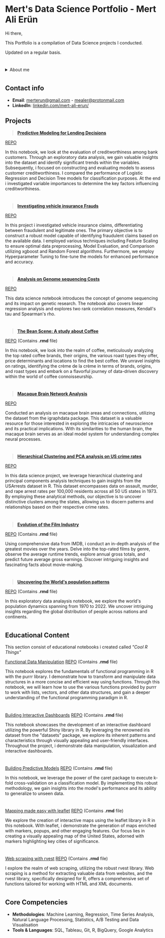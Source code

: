 # Mert's Data Science Portfolio -   Mert Ali Erün

Hi there,

This Portfolio is a compilation of Data Science projects I conducted.

Updated on a regular basis.

#

<details>
  <summary>About me</summary>
  
  
  My data science notebooks consist of variety of topics with many different approaches using a lot of different frameworks.

Armed with R, and an array of many powerful libraries, I dive headfirst into the data, exploring its depths to extract valuable insights and transforming complex data into tangible solutions.

Inside these notebooks, you'll find a diverse range of projects that showcase multidimensional skills. From predictive modeling and machine learning to network analysis and exploratory data analysis. Each notebook represents a chapter in my data science story. With a meticulous approach, I carefully select and preprocess the data, construct robust models, and evaluate their performance to ensure reliable and accurate results.

It can also be seen that i'm meticulous in the narrative and document my thought process, observations, explanations and the lessons learned, transforming my notebooks into a repository of knowledge and continuous improvement. 

  
  <summary>Bio</summary>

  
Studied economics at Izmir University of Economics and finished within top 5%. I learned to use tools and topics like R, Sql, regression and time series analysis at University. 
  
In my professional career, I have had the opportunity to collaborate with diverse organizations and esteemed clients representing prominent sectors such as Law, Sports, Technology, and Production. This exposure has fostered my ability to work in a cross-functional capacity and adopted more skills beyond my core knowledge base.
  
</details>

#

## Contact info
- **Email**: [merterun@gmail.com](mailto:merterun@gmail.com) - [mealer@protonmail.com](mailto:mealer@protonmail.com)
- **LinkedIn**: [linkedin.com/mert-ali-erun/](https://www.linkedin.com/in/mert-ali-erun/)


## Projects


> **[Predictive Modeling for Lending Decisions](https://github.com/merterun/credit-risk-evaluation/blob/main/predictive-modeling-for-lending-decisions.ipynb)**

[REPO](https://github.com/merterun/credit-risk-analysis)

In this notebook, we look at the evaluation of creditworthiness among bank customers. Through an exploratory data analysis, we gain valuable insights into the dataset and identify significant trends within the variables. Subsequently, i focused on constructing and evaluating models to assess customer creditworthiness. I compared the performance of Logistic Regression and Decision Tree models for classification purposes. At the end i investigated variable importances to determine the key factors influencing creditworthiness.

#

> **[Investigating vehicle insurance Frauds](https://github.com/merterun/fraud-detection-insurance/blob/main/investigating-vehicle-insurance-frauds-with-ml.ipynb)**

[REPO](https://github.com/merterun/fraud-detection-insurance)

In this project i investigated vehicle insurance claims, differentiating between fraudulent and legitimate ones. The primary objective is to construct a robust model capable of identifying fraudulent claims based on the available data. I employed various techniques including Feature Scaling to ensure optimal data preprocessing, Model Evaluation, and Comparison utilizing xgboost and Random Forest algorithms. Furthermore, we employ Hyperparameter Tuning to fine-tune the models for enhanced performance and accuracy.

#

> **[Analysis on Genome sequencing Costs](https://github.com/merterun/genome-sequencing-costs/blob/main/exploring-and-cost-patterns-of-genome-sequencing.ipynb)**

[REPO](https://github.com/merterun/genome-sequencing-costs)

This data science notebook introduces the concept of genome sequencing and its impact on genetic research. The notebook also covers linear regression analysis and explores two rank correlation measures, Kendall's tau and Spearman's rho. 

#

> **[The Bean Scene: A study about Coffee](https://github.com/merterun/the-bean-scene-a-study-about-coffee/blob/main/the-bean-scene-a-study-about-coffee.ipynb)**

[REPO](https://github.com/merterun/the-bean-scene-a-study-about-coffee) (Contains **.rmd** file)

In this notebook, we look into the realm of coffee, meticulously analyzing the top rated coffee brands, their origins, the various roast types they offer, price determinants and locations to find the best coffee. We unravel insights on ratings, identifying the crème de la crème in terms of brands, origins, and roast types and embark on a flavorful journey of data-driven discovery within the world of coffee connoisseurship.

#

> **[Macaque Brain Network Analysis](https://github.com/merterun/macaque-brain-network-analysis/blob/main/mapping-the-macaque-brain-a-network-analysis.ipynb)**

[REPO](https://github.com/merterun/macaque-brain-network-analysis)

Conducted an analysis on macaque brain areas and connections, utilizing the dataset from the igraphdata package. This dataset is a valuable resource for those interested in exploring the intricacies of neuroscience and its practical implications. With its similarities to the human brain, the macaque brain serves as an ideal model system for understanding complex neural processes.

#

> **[Hierarchical Clustering and PCA analysis on US crime rates](https://github.com/merterun/hierarchical-clustering-analysis-US-arrests/blob/main/hierarchical-clustering-and-pca-on-u-s-crime-rate.ipynb)**

[REPO](https://github.com/merterun/hierarchical-clustering-analysis-US-arrests)

In this data science project, we leverage hierarchical clustering and principal components analysis techniques to gain insights from the USArrests dataset in R. This dataset encompasses data on assault, murder, and rape arrest rates per 100,000 residents across all 50 US states in 1973. By employing these analytical methods, our objective is to uncover distinctive clusters among the states, allowing us to discern patterns and relationships based on their respective crime rates.

#

> **[Evolution of the Film Industry](https://github.com/merterun/evolution-of-cinema/blob/main/the-evolution-of-cinema-a-data-driven-perspective.ipynb)**

[REPO](https://github.com/merterun/evolution-of-cinema) (Contains **.rmd** file)

Using comprehensive data from IMDB, i conduct an in-depth analysis of the greatest movies over the years. Delve into the top-rated films by genre, observe the average runtime trends, explore annual gross totals, and predict future average gross earnings. Discover intriguing insights and fascinating facts about movie-making.

#

> **[Uncovering the World's population patterns](https://github.com/merterun/uncovering-the-world-s-population-patterns/blob/main/uncovering-the-world-s-population-patterns.ipynb)**

[REPO](https://github.com/merterun/uncovering-the-world-s-population-patterns) (Contains **.rmd** file)

In this exploratory data analaysis notebook, we explore the world's population dynamics spanning from 1970 to 2022. We uncover intriguing insights regarding the global distribution of people across nations and continents. 


#


## Educational Content

This section consist of educational notebooks i created called *"Cool R Things"*



[Functional Data Manipulation](https://github.com/merterun/functional-data-manipulation/blob/main/functional-data-manipulation.ipynb)
[REPO](https://github.com/merterun/functional-data-manipulation) (Contains **.rmd** file)

This notebook explores the fundamentals of functional programming in R with the purrr library. I demonstrate how to transform and manipulate data structures in a more concise and efficient way using functions. Through this notebook, we will learn how to use the various functions provided by purrr to work with lists, vectors, and other data structures, and gain a deeper understanding of the functional programming paradigm in R.

#

[Building Interactive Dashboards](https://github.com/merterun/building-interactive-dashboards/blob/main/building-interactive-dashboards.ipynb)
[REPO](https://github.com/merterun/building-predictive-models) (Contains **.rmd** file)

This notebook showcases the development of an interactive dashboard utilizing the powerful Shiny library in R. By leveraging the renowned iris dataset from the "datasets" package, we explore its inherent patterns and characteristics through visually appealing and user-friendly interfaces. Throughout the project, i demonstrate data manipulation, visualization and interactive dashboards.
 
 #
 
[Building Predictive Models](https://github.com/merterun/building-predictive-models/blob/main/building-predictive-models.ipynb)
 [REPO](https://github.com/merterun/building-predictive-models) (Contains **.rmd** file)

In this notebook, we leverage the power of the caret package to execute k-fold cross-validation on a classification model. By implementing this robust methodology, we gain insights into the model's performance and its ability to generalize to unseen data. 

#

[Mapping made easy with leaflet](https://github.com/merterun/mapping-made-easy/blob/main/mapping-made-easy-with-leaflet.ipynb)
[REPO](https://github.com/merterun/mapping-made-easy) (Contains **.rmd** file)

We explore the creation of interactive maps using the leaflet library in R in this notebook. With leaflet, i demonstrate the generation of maps enriched with markers, popups, and other engaging features. Our focus lies in creating a visually appealing map of the United States, adorned with markers highlighting key cities of significance.

#

[Web scraping with rvest](https://github.com/merterun/web-scraping-with-rvest/blob/main/web-scraping-with-rvest.ipynb)
[REPO](https://github.com/merterun/web-scraping-with-rvest) (Contains **.rmd** file)

I explore the realm of web scraping, utilizing the robust rvest library. Web scraping is a method for extracting valuable data from websites, and the rvest library, specifically designed for R, offers a comprehensive set of functions tailored for working with HTML and XML documents.

#



 
## Core Competencies

- **Methodologies**: Machine Learning, Regression, Time Series Analysis, Natural Language Processing, Statistics, A/B Testing and Data        Visualisation
- **Tools & Languages**: SQL, Tableau, Git, R, BigQuery, Google Analytics
